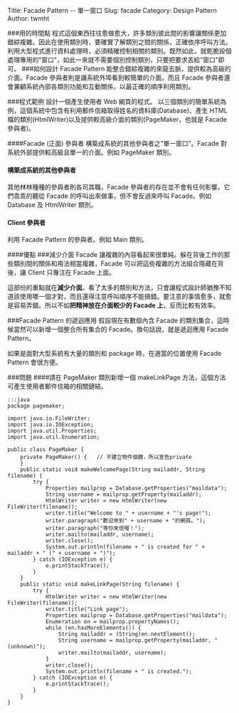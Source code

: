 Title: Facade Pattern -- 單一窗口
Slug: facade
Category: Design Pattern
Author: twmht

###用的時間點
程式這個東西往往愈做愈大，許多類別彼此間的影響讓關係更加錯綜複雜。因此在使用類別時，要確實了解類別之間的關係，正確依序呼叫方法。
利用大型程式進行資料處理時，必須精確控制相關的類別。既然如此，就乾脆設個處理專用的"窗口"，如此一來就不需要個別控制類別，只要把要求丟給"窗口"即可。
###如何設計
Facade Pattern 能整合錯綜複雜的來龍去脈，提供較為高級的介面。Facade 參與者則是讓系統外埠看到較簡單的介面。而且 Facade 參與者還會兼顧系統內部各類別功能和互動關係，以最正確的順序利用類別。

###程式範例
設計一個產生使用者 Web 網頁的程式。
以三個類別的簡單系統為例，這個系統中包含有利用郵件信箱取得姓名的資料庫(Database)、產生 HTML 檔的類別(HtmlWriter)以及提供較高級介面的類別(PageMaker，也就是 Facade 參與者)。

<script src="https://gist.github.com/twmht/2df294dc66cd9a1008ce.js"></script>

####Facade (正面) 參與者
構築成系統的其他參與者之"單一窗口"。Facade 對系統外部提供較高級且單一的介面。例如 PageMaker 類別。
#### 構築成系統的其他參與者
其他林林種種的參與者則各司其職，Facade 參與者的存在並不會有任何影響。它們乖乖的聽從 Facade 的呼叫出來做事，但不會反過來呼叫 Facade。例如 Database 及 HtmlWriter 類別。
#### Client 參與者
利用 Facade Pattern 的參與者。例如 Main 類別。

####優點
###減少介面
Facade 讓複雜的內容看起來很單純。躲在背後工作的那些類別間的關係和用法相當複雜，Facade 可以把這些複雜的方法組合隱藏在背後，讓 Client 只專注在 Facade 上面。

這部份的重點就在**減少介面**。看了太多的類別和方法，只會讓程式設計師猶豫不知道該使用哪一個才對，而且還得注意呼叫順序不能搞錯。要注意的事情愈多，就愈是容易弄錯。所以不如**把精神放在介面較少的 Facade 上**，反而比較有效率。

###Facade Pattern 的遞迴應用
假設現在有數個內含 Facade 的類別集合，這時候當然可以新增一個整合所有集合的 Facade。換句話說，就是遞迴應用 Facade Pattern。

如果是面對大型系統有大量的類別和 package 時，在適當的位置使用 Facade Pattern 會很方便。

###問題
####請在 PageMaker 類別新增一個 makeLinkPage 方法，這個方法可產生使用者郵件信箱的相關鏈結。

    :::java
    package pagemaker;

    import java.io.FileWriter;
    import java.io.IOException;
    import java.util.Properties;
    import java.util.Enumeration;

    public class PageMaker {
        private PageMaker() {   // 不建立物件個體，所以宣告private
        }
        public static void makeWelcomePage(String mailaddr, String filename) {
            try {
                Properties mailprop = Database.getProperties("maildata");
                String username = mailprop.getProperty(mailaddr);
                HtmlWriter writer = new HtmlWriter(new FileWriter(filename));
                writer.title("Welcome to " + username + "'s page!");
                writer.paragraph("歡迎來到" + username + "的網頁。");
                writer.paragraph("等你來信喔！");
                writer.mailto(mailaddr, username);
                writer.close();
                System.out.println(filename + " is created for " + mailaddr + " (" + username + ")");
            } catch (IOException e) {
                e.printStackTrace();
            }
        }
        public static void makeLinkPage(String filename) {          
            try {
                HtmlWriter writer = new HtmlWriter(new FileWriter(filename));
                writer.title("Link page");
                Properties mailprop = Database.getProperties("maildata");
                Enumeration en = mailprop.propertyNames();
                while (en.hasMoreElements()) {
                    String mailaddr = (String)en.nextElement();
                    String username = mailprop.getProperty(mailaddr, "(unknown)");
                    writer.mailto(mailaddr, username);
                }
                writer.close();
                System.out.println(filename + " is created.");
            } catch (IOException e) {
                e.printStackTrace();
            }
        }
    }
